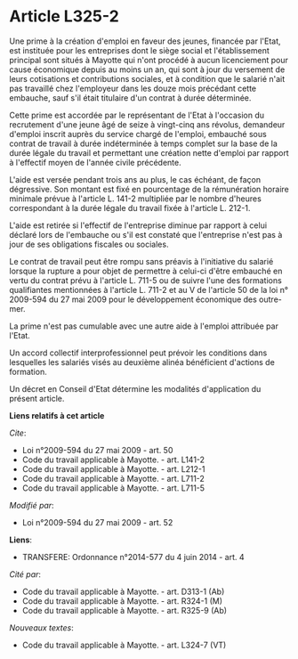 # Article L325-2

Une prime à la création d'emploi en faveur des jeunes, financée par l'Etat, est instituée pour les entreprises dont le siège
social et l'établissement principal sont situés à Mayotte qui n'ont procédé à aucun licenciement pour cause économique depuis
au moins un an, qui sont à jour du versement de leurs cotisations et contributions sociales, et à condition que le salarié
n'ait pas travaillé chez l'employeur dans les douze mois précédant cette embauche, sauf s'il était titulaire d'un contrat à
durée déterminée. 

Cette prime est accordée par le représentant de l'Etat à l'occasion du recrutement d'une jeune âgé de seize à vingt-cinq ans
révolus, demandeur d'emploi inscrit auprès du service chargé de l'emploi, embauché sous contrat de travail à durée
indéterminée à temps complet sur la base de la durée légale du travail et permettant une création nette d'emploi par rapport
à l'effectif moyen de l'année civile précédente.

L'aide est versée pendant trois ans au plus, le cas échéant, de façon dégressive. Son montant est fixé en pourcentage de la
rémunération horaire minimale prévue à l'article L. 141-2 multipliée par le nombre d'heures correspondant à la durée légale
du travail fixée à l'article L. 212-1.

L'aide est retirée si l'effectif de l'entreprise diminue par rapport à celui déclaré lors de l'embauche ou s'il est constaté
que l'entreprise n'est pas à jour de ses obligations fiscales ou sociales. 

Le contrat de travail peut être rompu sans préavis à l'initiative du salarié lorsque la rupture a pour objet de permettre à
celui-ci d'être embauché en vertu du contrat prévu à l'article L. 711-5 ou de suivre l'une des formations qualifiantes
mentionnées à l'article L. 711-2 et au V de l'article 50 de la loi n° 2009-594 du 27 mai 2009 pour le développement
économique des outre-mer. 

La prime n'est pas cumulable avec une autre aide à l'emploi attribuée par l'Etat. 

Un accord collectif interprofessionnel peut prévoir les conditions dans lesquelles les salariés visés au deuxième alinéa
bénéficient d'actions de formation. 

Un décret en Conseil d'Etat détermine les modalités d'application du présent article.

**Liens relatifs à cet article**

_Cite_:

  - Loi n°2009-594 du 27 mai 2009 - art. 50
  - Code du travail applicable à Mayotte. - art. L141-2
  - Code du travail applicable à Mayotte. - art. L212-1
  - Code du travail applicable à Mayotte. - art. L711-2
  - Code du travail applicable à Mayotte. - art. L711-5

_Modifié par_:

  - Loi n°2009-594 du 27 mai 2009 - art. 52

**Liens**:

  - TRANSFERE: Ordonnance n°2014-577 du 4 juin 2014 - art. 4

_Cité par_:

  - Code du travail applicable à Mayotte. - art. D313-1 (Ab)
  - Code du travail applicable à Mayotte. - art. R324-1 (M)
  - Code du travail applicable à Mayotte. - art. R325-9 (Ab)

_Nouveaux textes_:

  - Code du travail applicable à Mayotte. - art. L324-7 (VT)
